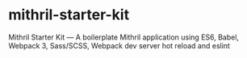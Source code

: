 # mithril-starter-kit
Mithril Starter Kit — A boilerplate Mithril application using ES6, Babel, Webpack 3, Sass/SCSS, Webpack dev server hot reload and eslint
